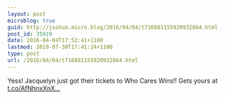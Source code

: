 ```yaml
---
layout: post
microblog: true
guid: http://joshua.micro.blog/2016/04/04/t716881155920932864.html
post_id: 35919
date: 2016-04-04T17:52:41+1100
lastmod: 2019-07-30T17:41:24+1100
type: post
url: /2016/04/04/t716881155920932864.html
---
```

Yess! Jacquelyn just got their tickets to Who Cares Wins!! Gets yours at [t.co/AfNhnxXnX...](https://t.co/AfNhnxXnXn)
